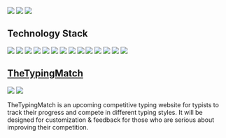 [![](https://img.shields.io/badge/Discord-7289da?&style=for-the-badge&logo=discord&logoColor=white)](https://discord.gg/RYe7VvUGYM)
[![](https://img.shields.io/badge/YouTube-c4302b?&style=for-the-badge&logo=youtube&logoColor=white)](https://www.youtube.com/channel/UCpv2tyHoB6x5-Lb03xMYeCg)
[![](https://img.shields.io/badge/Stack%20Overflow-F48024?&style=for-the-badge&logo=stackoverflow&logoColor=white)](https://stackoverflow.com/users/11364754/lesirh)

## Technology Stack
[![](https://img.shields.io/badge/javascript%20-%23323330.svg?&style=flat-square&logo=javascript&logoColor=%23F7DF1E)](https://www.google.com/search?q=javascript)
[![](https://img.shields.io/badge/typescript%20-%23007ACC.svg?&style=flat-square&logo=typescript&logoColor=white)](https://www.google.com/search?q=typescript)
[![](https://img.shields.io/badge/node.js%20-%2343853D.svg?&style=flat-square&logo=node.js&logoColor=white)](https://www.google.com/search?q=nodejs)
[![](https://img.shields.io/badge/python%20-%2314354C.svg?&style=flat-square&logo=python&logoColor=white)](https://www.google.com/search?q=pythonlang)
[![](https://img.shields.io/badge/rust-%23000000.svg?&style=flat-square&logo=rust&logoColor=white)](https://www.google.com/search?q=rustlang)
[![](https://img.shields.io/badge/java-%23ED8B00.svg?&style=flat-square&logo=java&logoColor=white)](https://www.google.com/search?q=java)
[![](https://img.shields.io/badge/html5%20-%23E34F26.svg?&style=flat-square&logo=html5&logoColor=white)](https://www.google.com/search?q=html5)
[![](https://img.shields.io/badge/css3%20-%231572B6.svg?&style=flat-square&logo=css3&logoColor=white)](https://www.google.com/search?q=css3)
[![](https://img.shields.io/badge/react%20-%2320232a.svg?&style=flat-square&logo=react&logoColor=%2361DAFB)](https://www.google.com/search?q=reactjs)
[![](https://img.shields.io/badge/redux%20-%23593d88.svg?&style=flat-square&logo=redux&logoColor=white)](https://www.google.com/search?q=react%20redux)
[![](https://img.shields.io/badge/express.js%20-%23404d59.svg?&style=flat-square)](https://www.google.com/search?q=express)
[![](https://img.shields.io/badge/Deno-36454f?&style=flat-square&logo=deno&logoColor=white)](https://www.google.com/search?q=deno)
[![](https://img.shields.io/badge/MongoDB-%234ea94b.svg?&style=flat-square&logo=mongodb&logoColor=white)](https://www.google.com/search?q=mongodb)
[![](https://img.shields.io/badge/mysql-%2300f.svg?&style=flat-square&logo=mysql&logoColor=white)](https://www.google.com/search?q=mysql)

## [TheTypingMatch](https://github.com/TheTypingMatch)
![](https://img.shields.io/discord/650827847941881860?logo=discord&color=7289DA&style=flat-square)
![](https://img.shields.io/website?url=http%3A%2F%2Fthetypingmatch.com&color=c82846&style=flat-square)

TheTypingMatch is an upcoming competitive typing website for typists to track their progress and compete in different typing styles. It will be designed for customization & feedback for those who are serious about improving their competition.
